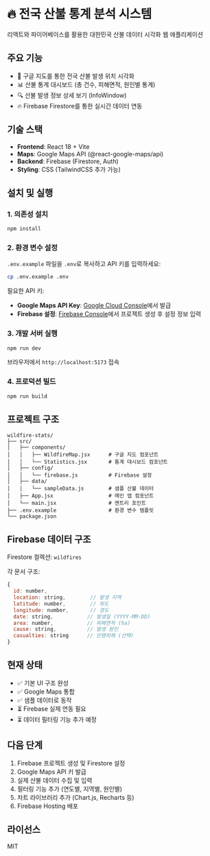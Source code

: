 # 🔥 전국 산불 통계 분석 시스템

리액트와 파이어베이스를 활용한 대한민국 산불 데이터 시각화 웹 애플리케이션

## 주요 기능

- 📍 구글 지도를 통한 전국 산불 발생 위치 시각화
- 📊 산불 통계 대시보드 (총 건수, 피해면적, 원인별 통계)
- 🔍 산불 발생 정보 상세 보기 (InfoWindow)
- 🔥 Firebase Firestore를 통한 실시간 데이터 연동

## 기술 스택

- **Frontend**: React 18 + Vite
- **Maps**: Google Maps API (@react-google-maps/api)
- **Backend**: Firebase (Firestore, Auth)
- **Styling**: CSS (TailwindCSS 추가 가능)

## 설치 및 실행

### 1. 의존성 설치

```bash
npm install
```

### 2. 환경 변수 설정

`.env.example` 파일을 `.env`로 복사하고 API 키를 입력하세요:

```bash
cp .env.example .env
```

필요한 API 키:
- **Google Maps API Key**: [Google Cloud Console](https://console.cloud.google.com/)에서 발급
- **Firebase 설정**: [Firebase Console](https://console.firebase.google.com/)에서 프로젝트 생성 후 설정 정보 입력

### 3. 개발 서버 실행

```bash
npm run dev
```

브라우저에서 `http://localhost:5173` 접속

### 4. 프로덕션 빌드

```bash
npm run build
```

## 프로젝트 구조

```
wildfire-stats/
├── src/
│   ├── components/
│   │   ├── WildfireMap.jsx      # 구글 지도 컴포넌트
│   │   └── Statistics.jsx       # 통계 대시보드 컴포넌트
│   ├── config/
│   │   └── firebase.js          # Firebase 설정
│   ├── data/
│   │   └── sampleData.js        # 샘플 산불 데이터
│   ├── App.jsx                  # 메인 앱 컴포넌트
│   └── main.jsx                 # 엔트리 포인트
├── .env.example                 # 환경 변수 템플릿
└── package.json
```

## Firebase 데이터 구조

Firestore 컬렉션: `wildfires`

각 문서 구조:
```javascript
{
  id: number,
  location: string,        // 발생 지역
  latitude: number,        // 위도
  longitude: number,       // 경도
  date: string,           // 발생일 (YYYY-MM-DD)
  area: number,           // 피해면적 (ha)
  cause: string,          // 발생 원인
  casualties: string      // 인명피해 (선택)
}
```

## 현재 상태

- ✅ 기본 UI 구조 완성
- ✅ Google Maps 통합
- ✅ 샘플 데이터로 동작
- ⏳ Firebase 실제 연동 필요
- ⏳ 데이터 필터링 기능 추가 예정

## 다음 단계

1. Firebase 프로젝트 생성 및 Firestore 설정
2. Google Maps API 키 발급
3. 실제 산불 데이터 수집 및 입력
4. 필터링 기능 추가 (연도별, 지역별, 원인별)
5. 차트 라이브러리 추가 (Chart.js, Recharts 등)
6. Firebase Hosting 배포

## 라이선스

MIT
